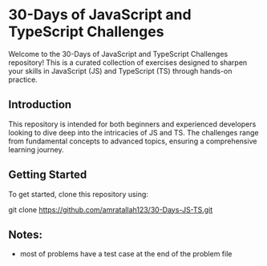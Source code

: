 # 30-Days of JavaScript and TypeScript Challenges

Welcome to the 30-Days of JavaScript and TypeScript Challenges repository! This is a curated collection of exercises designed to sharpen your skills in JavaScript (JS) and TypeScript (TS) through hands-on practice.
## Introduction

This repository is intended for both beginners and experienced developers looking to dive deep into the intricacies of JS and TS. The challenges range from fundamental concepts to advanced topics, ensuring a comprehensive learning journey.

## Getting Started

To get started, clone this repository using:

git clone https://github.com/amratallah123/30-Days-JS-TS.git

## Notes: 
 * most of problems have a test case at the end of the problem file
